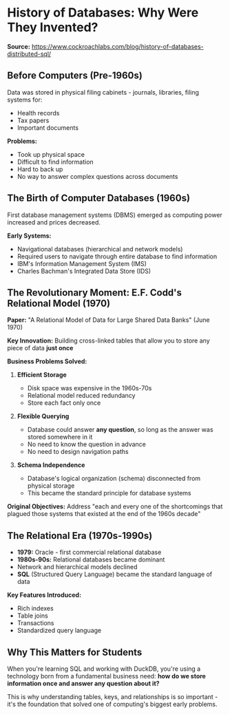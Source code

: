 # History of Databases: Why Were They Invented?

**Source:** https://www.cockroachlabs.com/blog/history-of-databases-distributed-sql/

## Before Computers (Pre-1960s)

Data was stored in physical filing cabinets - journals, libraries, filing systems for:
- Health records
- Tax papers
- Important documents

**Problems:**
- Took up physical space
- Difficult to find information
- Hard to back up
- No way to answer complex questions across documents

## The Birth of Computer Databases (1960s)

First database management systems (DBMS) emerged as computing power increased and prices decreased.

**Early Systems:**
- Navigational databases (hierarchical and network models)
- Required users to navigate through entire database to find information
- IBM's Information Management System (IMS)
- Charles Bachman's Integrated Data Store (IDS)

## The Revolutionary Moment: E.F. Codd's Relational Model (1970)

**Paper:** "A Relational Model of Data for Large Shared Data Banks" (June 1970)

**Key Innovation:** Building cross-linked tables that allow you to store any piece of data **just once**

**Business Problems Solved:**

1. **Efficient Storage**
   - Disk space was expensive in the 1960s-70s
   - Relational model reduced redundancy
   - Store each fact only once

2. **Flexible Querying**
   - Database could answer **any question**, so long as the answer was stored somewhere in it
   - No need to know the question in advance
   - No need to design navigation paths

3. **Schema Independence**
   - Database's logical organization (schema) disconnected from physical storage
   - This became the standard principle for database systems

**Original Objectives:** Address "each and every one of the shortcomings that plagued those systems that existed at the end of the 1960s decade"

## The Relational Era (1970s-1990s)

- **1979:** Oracle - first commercial relational database
- **1980s-90s:** Relational databases became dominant
- Network and hierarchical models declined
- **SQL** (Structured Query Language) became the standard language of data

**Key Features Introduced:**
- Rich indexes
- Table joins
- Transactions
- Standardized query language

## Why This Matters for Students

When you're learning SQL and working with DuckDB, you're using a technology born from a fundamental business need: **how do we store information once and answer any question about it?**

This is why understanding tables, keys, and relationships is so important - it's the foundation that solved one of computing's biggest early problems.
